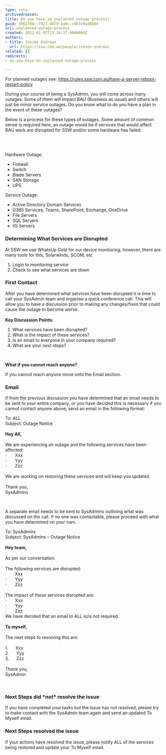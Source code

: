 ```yaml
---
type: rule
archivedreason: 
title: Do you have an unplanned outage process?
guid: d96278bc-f927-4079-ba6c-c0b3c9a49b0d
uri: unplanned-outage-process
created: 2021-01-07T13:16:27.0000000Z
authors:
- title: Steven Andrews
  url: https://ssw.com.au/people/steven-andrews
related: []
redirects:
- do-you-have-an-unplanned-outage-process

---
```



<p>​For planned outages see&#58; <a href="/_layouts/15/FIXUPREDIRECT.ASPX?WebId=3dfc0e07-e23a-4cbb-aac2-e778b71166a2&amp;TermSetId=07da3ddf-0924-4cd2-a6d4-a4809ae20160&amp;TermId=e3a456b4-3513-4dbe-a958-0176c1dfa85d">https&#58;//rules.ssw.com.au/have-a-server-reboot-restart-policy</a><br></p><p>During your course of being a SysAdmin, you will come across many outages. Some of them will impact BAU (Business as usual) and others will just be minor service outages. Do you know what to do you have a plan in the event of these outages?<br></p><p>Below is a process for these types of outages. Some amount of common sense is required here, an outage would be if services that would affect BAU work are disrupted for SSW and/or some hardware has failed.​​<br></p>
<br><excerpt class='endintro'></excerpt><br>
<p>​Hardware Outage&#58;<br></p><ul><li>Firewall</li><li>Switch</li><li>Blade Servers</li><li>SAN Storage</li><li>UPS&#160;</li></ul>Service Outage&#58;<br><ul><li>Active Directory Domain Services</li><li>O365 Services; Teams, SharePoint, Exchange, OneDrive</li><li>File Servers</li><li>SQL Servers</li><li>IIS Servers</li></ul><h3 class="ssw15-rteElement-H3">Determining What Services are Disrupted</h3><p class="ssw15-rteElement-P">At SSW we use WhatsUp Gold for our device monitoring, however, there are many tools&#160;for this, Solarwinds, SCOM, etc<br></p><ol><li>Login to monitoring service</li><li>Check to see what services are down</li></ol><h3 class="ssw15-rteElement-H3">First Contact<br></h3>After you have determined what services have been disrupted it is time to call your SysAdmin team and organise a quick conference call. This will allow you to have a discussion prior to making any changes/fixes that could cause the outage to become worse.<br>&#160;<br><b>Key Discussion Points&#58;</b><br><ol><li>What services have been disrupted?</li><li>What is the impact of these services?</li><li>Is an email to everyone in your company required?</li><li>What are your next steps?</li></ol>&#160;<p class="ssw15-rteElement-P"><b>What if you cannot reach anyone?​​</b><br></p><p class="ssw15-rteElement-P">If you cannot reach anyone move onto the Email section.​​<br></p><h3 class="ssw15-rteElement-H3">Email​​<br></h3><p class="ssw15-rteElement-P">If from the previous discussion you have determined that an email needs to be sent to your entire company, or you have decided this is necessary if you cannot contact anyone above, send an email in the following format&#58;<span style="color&#58;#444444;">&#160;</span></p><p class="ssw15-rteElement-GreyBox">To&#58;&#160;ALL<br>Subject&#58; Outage Notice<br>&#160;<br><b>Hey All,</b><br>&#160;<br>We are experiencing an outage and the following services have been affected&#58;<br>·&#160;&#160;&#160;&#160;&#160;&#160; Xxx<br>·&#160;&#160;&#160;&#160;&#160;&#160; Yyy<br>·&#160;&#160;&#160;&#160;&#160;&#160; Zzz<br>&#160;<br>We are working on restoring these services and will keep you updated.<br>&#160;<br>Thank you,<br>SysAdmins</p>&#160;<p class="ssw15-rteElement-P">A separate email needs to be sent to SysAdmins outlining what was discussed on the call. If no one was contactable, please proceed with what you have determined on your own.</p><p class="ssw15-rteElement-GreyBox">To&#58;&#160;SysAdmins<br>Subject&#58; SysAdmins – Outage Notice<br>&#160;<br><b>Hey team,</b><br><br>As per our conversation.<br>&#160;<br>The following services are disrupted&#58;<br>·&#160;&#160;&#160;&#160;&#160;&#160; Xxx<br>·&#160;&#160;&#160;&#160;&#160;&#160; Yyy<br>·&#160;&#160;&#160;&#160;&#160;&#160; Zzz<br>&#160;<br>The impact of these services disrupted are&#58;<br>·&#160;&#160;&#160;&#160;&#160;&#160; Xxx<br>·&#160;&#160;&#160;&#160;&#160;&#160; Yyy<br>·&#160;&#160;&#160;&#160;&#160;&#160; Zzz<br>We have decided that an email to ALL is/is not required.<br>&#160;<br><b>To myself,</b><br>&#160;<br>The next steps to resolving this are&#58;<br>&#160;<br>1.&#160;&#160;&#160;&#160;&#160; Xxx<br>2.&#160;&#160;&#160;&#160;&#160; Yyy<br>3.&#160;&#160;&#160;&#160;&#160; Zzz<br>&#160;<br>Thank you,<br>SysAdmin</p>&#160;<h3 class="ssw15-rteElement-H3">Next Steps did *not* resolve the issue</h3><p class="ssw15-rteElement-P">If you have completed your tasks but the issue has not resolved, please try to make contact with the SysAdmin team again and send an updated To Myself ​​email.</p><h3 class="ssw15-rteElement-H3">Next Steps resolved the issue​​<br></h3><p class="ssw15-rteElement-P">If your actions have resolved the issue, please notify ALL of the services being restored and update your To Myself email.</p><p></p>


